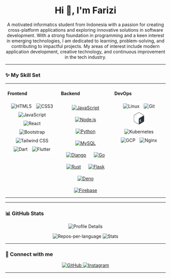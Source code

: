 
<h1 align="center">Hi 👋, I'm Farizi</h1>
<p align="center">
  A motivated informatics student from Indonesia with a passion for creating cross-platform applications and exploring innovative solutions in software development. With a strong foundation in programming and a keen interest in emerging technologies, I am dedicated to learning, problem-solving, and contributing to impactful projects. My areas of interest include modern application development, creative technology, and continuous improvement in the tech industry.
</p>

---

### ✨ My Skill Set

<table>
<tr>
<td valign="top" width="33%">
  
#### Frontend  
<p align="center">
  <img src="https://profilinator.rishav.dev/skills-assets/html5-original-wordmark.svg" alt="HTML5" height="40" style="background:#fff; padding:5px;"/>  
  <img src="https://profilinator.rishav.dev/skills-assets/css3-original-wordmark.svg" alt="CSS3" height="40" style="background:#fff; padding:5px;"/>  
  <img src="https://profilinator.rishav.dev/skills-assets/javascript-original.svg" alt="JavaScript" height="40" style="background:#fff; padding:5px;"/>  
  <img src="https://profilinator.rishav.dev/skills-assets/react-original-wordmark.svg" alt="React" height="40" style="background:#fff; padding:5px;"/>
  <img src="https://profilinator.rishav.dev/skills-assets/bootstrap-plain.svg" alt="Bootstrap" height="40" style="background:#fff; padding:5px;"/>
  <img src="https://profilinator.rishav.dev/skills-assets/tailwindcss.svg" alt="Tailwind CSS" height="40" style="background:#fff; padding:5px;"/>  
  <img src="https://profilinator.rishav.dev/skills-assets/dartlang-icon.svg" alt="Dart" height="40" style="background:#fff; padding:5px;"/>  
  <img src="https://profilinator.rishav.dev/skills-assets/flutterio-icon.svg" alt="Flutter" height="40" style="background:#fff; padding:5px;"/>
</p>

</td>
<td valign="top" width="33%">

#### Backend  
<div align="center">  
<a href="https://www.javascript.com/" target="_blank"><img style="margin: 10px" src="https://profilinator.rishav.dev/skills-assets/javascript-original.svg" alt="JavaScript" height="50" /></a>  
<a href="https://nodejs.org/" target="_blank"><img style="margin: 10px" src="https://profilinator.rishav.dev/skills-assets/nodejs-original-wordmark.svg" alt="Node.js" height="50" /></a>  
<a href="https://www.python.org/" target="_blank"><img style="margin: 10px" src="https://profilinator.rishav.dev/skills-assets/python-original.svg" alt="Python" height="50" /></a>  
<a href="https://www.mysql.com/" target="_blank"><img style="margin: 10px" src="https://profilinator.rishav.dev/skills-assets/mysql-original-wordmark.svg" alt="MySQL" height="50" /></a>  
<a href="https://www.djangoproject.com/" target="_blank"><img style="margin: 10px" src="https://profilinator.rishav.dev/skills-assets/django-original.svg" alt="Django" height="50" /></a>  
<a href="https://go.dev/" target="_blank"><img style="margin: 10px" src="https://profilinator.rishav.dev/skills-assets/go-original.svg" alt="Go" height="50" /></a>  
<a href="https://www.rust-lang.org/" target="_blank"><img style="margin: 10px" src="https://profilinator.rishav.dev/skills-assets/rust-plain.svg" alt="Rust" height="50" /></a>  
<a href="https://flask.palletsprojects.com/" target="_blank"><img style="margin: 10px" src="https://profilinator.rishav.dev/skills-assets/flask.png" alt="Flask" height="50" /></a>  
<a href="https://deno.land/" target="_blank"><img style="margin: 10px" src="https://profilinator.rishav.dev/skills-assets/deno.svg" alt="Deno" height="50" /></a>  
<a href="https://firebase.google.com/" target="_blank"><img style="margin: 10px" src="https://profilinator.rishav.dev/skills-assets/firebase.png" alt="Firebase" height="50" /></a>  
</div>

</td><td valign="top" width="33%">

#### DevOps  
<p align="center">
  <img src="https://profilinator.rishav.dev/skills-assets/linux-original.svg" alt="Linux" height="40" style="background:#fff; padding:5px;"/>
  
  <img src="https://profilinator.rishav.dev/skills-assets/git-scm-icon.svg" alt="Git" height="40" style="background:#fff; padding:5px;"/>  
  
  <img src="https://raw.githubusercontent.com/devicons/devicon/master/icons/bash/bash-original.svg" alt="Bash" height="40" style="background:#fff; padding:5px;"/>
  
  <img src="https://profilinator.rishav.dev/skills-assets/kubernetes-icon.svg" alt="Kubernetes" height="40" style="background:#fff; padding:5px;"/>
  <img src="https://profilinator.rishav.dev/skills-assets/google_cloud-icon.svg" alt="GCP" height="40" style="background:#fff; padding:5px;"/>
  <img src="https://profilinator.rishav.dev/skills-assets/nginx-original.svg" alt="Nginx" height="40" style="background:#fff; padding:5px;"/>
</p>

</td>
</tr>
</table>

---

### 📊 GitHub Stats

<p align="center">
  <img src="http://github-profile-summary-cards-ktcudck4p.vercel.app/api/cards/profile-details?username=tsfarizi&theme=ayu_mirage" alt="Profile Details" />
</p>

<p align="center">
  <img src="http://github-profile-summary-cards-ktcudck4p.vercel.app/api/cards/repos-per-language?username=tsfarizi&theme=ayu_mirage" alt="Repos-per-language"/>
  <img src="http://github-profile-summary-cards-ktcudck4p.vercel.app/api/cards/stats?username=tsfarizi&theme=ayu_mirage" alt="Stats"/>
</p>

---

### 🤝 Connect with me

<p align="center">
  <a href="https://github.com/tsfarizi" target="_blank">
    <img src="https://img.shields.io/badge/GitHub-%2324292e.svg?style=for-the-badge&logo=github&logoColor=white" alt="GitHub"/>
  </a>
  <a href="https://instagram.com/ts_farizi/" target="_blank">
    <img src="https://img.shields.io/badge/Instagram-%23000000.svg?style=for-the-badge&logo=instagram&logoColor=white" alt="Instagram"/>
  </a>
</p>

---
